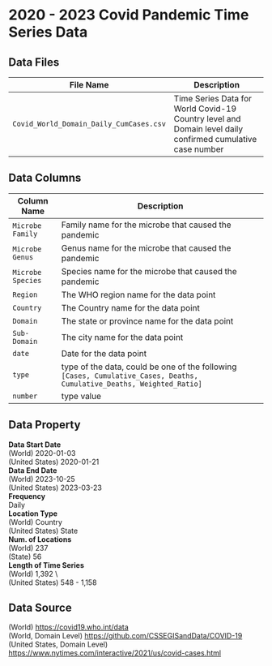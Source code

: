 # 2020 - 2023 Covid Pandemic Time Series Data

## Data Files
| File Name | Description |
| --- | ---|
| `Covid_World_Domain_Daily_CumCases.csv` | Time Series Data for World Covid-19 Country level and Domain level daily confirmed cumulative case number |

## Data Columns
| Column Name | Description |
| --- | --- |
| `Microbe Family` | Family name for the microbe that caused the pandemic |
| `Microbe Genus` | Genus name for the microbe that caused the pandemic |
| `Microbe Species` | Species name for the microbe that caused the pandemic |
| `Region` | The WHO region name for the data point |
| `Country` | The Country name for the data point |
| `Domain` | The state or province name for the data point |
| `Sub-Domain` | The city name for the data point |
| `date` | Date for the data point |
| `type` | type of the data, could be one of the following `[Cases, Cumulative_Cases, Deaths, Cumulative_Deaths, Weighted_Ratio]` |
| `number` | type value |



## Data Property
**Data Start Date** \
(World) 2020-01-03 \
(United States) 2020-01-21\
**Data End Date** \
(World) 2023-10-25 \
(United States) 2023-03-23 \
**Frequency** \
Daily \
**Location Type** \
(World) Country \
(United States) State \
**Num. of Locations** \
(World) 237 \
(State) 56 \
**Length of Time Series** \
(World) 1,392 \  
(United States) 548 - 1,158

## Data Source
(World) https://covid19.who.int/data \
(World, Domain Level) https://github.com/CSSEGISandData/COVID-19 \
(United States, Domain Level) https://www.nytimes.com/interactive/2021/us/covid-cases.html
